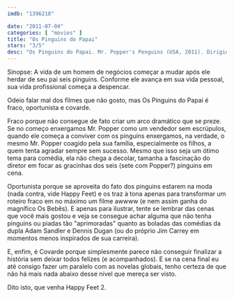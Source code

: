 ```yaml
---
imdb: "1396218"

date: "2011-07-04"
categories: [ "movies" ]
title: "Os Pinguins do Papai"
stars: "3/5"
desc: "Os Pinguins do Papai. Mr. Popper's Penguins (USA, 2011). Dirigido por Mark Waters. Escrito por Sean Anders, John Morris, Jared Stern, Richard Atwater, Florence Atwater. Com Jim Carrey, Carla Gugino, Angela Lansbury, Ophelia Lovibond, Madeline Carroll, Clark Gregg, Jeffrey Tambor, David Krumholtz, Philip Baker Hall."
---
```

Sinopse: A vida de um homem de negócios começar a mudar após ele herdar de seu pai seis pinguins. Conforme ele avança em sua vida pessoal, sua vida profissional começa a despencar.

Odeio falar mal dos filmes que não gosto, mas Os Pinguins do Papai é fraco, oportunista e covarde.

Fraco porque não consegue de fato criar um arco dramático que se preze. Se no começo enxergamos Mr. Popper como um vendedor sem escrúpulos, quando ele começa a conviver com os pinguins enxergamos, na verdade, o mesmo Mr. Popper coagido pela sua família, especialmente os filhos, a quem tenta agradar sempre sem sucesso. Mesmo que isso seja um ótimo tema para comédia, ela não chega a decolar, tamanha a fascinação do diretor em focar as gracinhas dos seis (sete com Popper?) pinguins em cena.

Oportunista porque se aproveita do fato dos pinguins estarem na moda (nada contra, vide Happy Feet) e os traz à tona apenas para transformar um roteiro fraco em no máximo um filme awwww (e nem assim ganha do magnífico Os Bebês). E apenas para ilustrar, tente se lembrar das cenas que você mais gostou e veja se consegue achar alguma que não tenha pinguins ou piadas tão "aprimoradas" quanto as boladas das comédias da dupla Adam Sandler e Dennis Dugan (ou do próprio Jim Carrey em momentos menos inspirados de sua carreira).

E, enfim, é Covarde porque simplesmente parece não conseguir finalizar a história sem deixar todos felizes (e acompanhados). E se na cena final eu até consigo fazer um paralelo com as novelas globais, tenho certeza de que não há mais nada abaixo desse nível que mereça ser visto.

Dito isto, que venha Happy Feet 2.

